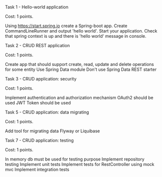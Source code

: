 Task 1 - Hello-world application

Cost: 1 points.

Using https://start.spring.io create a Spring-boot app.
Create CommandLineRunner and output 'hello world'.
Start your application.
Check that spring context is up and there is 'hello world' message in console.

Task 2 - CRUD REST application

Cost: 1 points.

Create app that should support create, read, update and delete operations for some entity
Use Spring Data module
Don't use Spring Data REST starter

Task 3 - CRUD application: security

Cost: 1 points.

Implement authentication and authorization mechanism
OAuth2 should be used
JWT Token should be used

Task 5 - CRUD application: data migrating

Cost: 1 points.

Add tool for migrating data
Flyway or Liquibase

Task 7 - CRUD application: testing

Cost: 1 points.

In memory db must be used for testing purpose
Implement repository testing
Implement unit tests
Implement tests for RestController using mock mvc
Implement integration tests
